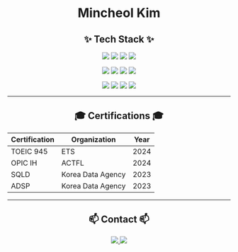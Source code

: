 <div align="center">

# **Mincheol Kim**

## **✨ Tech Stack ✨**

<p>
  <img src="https://img.shields.io/badge/c++-00599C.svg?style=for-the-badge&logo=c%2B%2B&logoColor=white" />
  <img src="https://img.shields.io/badge/java-007396.svg?style=for-the-badge&logo=openjdk&logoColor=white" />
  <img src="https://img.shields.io/badge/python-FF0000.svg?style=for-the-badge&logo=python&logoColor=white" />
  <img src="https://img.shields.io/badge/javascript-F7DF1E.svg?style=for-the-badge&logo=javascript&logoColor=20232a" />
</p>
<p>
  <img src="https://img.shields.io/badge/spring-F6D1EA.svg?style=for-the-badge&logo=spring&logoColor=white" />
  <img src="https://img.shields.io/badge/thymeleaf-005F0F.svg?style=for-the-badge&logo=thymeleaf&logoColor=white" />
  <img src="https://img.shields.io/badge/node.js-FFD700.svg?style=for-the-badge&logo=node.js&logoColor=white" />
<img src="https://img.shields.io/badge/nunjucks-87CEEB.svg?style=for-the-badge&logo=nunjucks&logoColor=white" />
</p>
<p>
  <img src="https://img.shields.io/badge/aws-FF9900.svg?style=for-the-badge&logo=amazonaws&logoColor=white" />
  <img src="https://img.shields.io/badge/mysql-4479A1.svg?style=for-the-badge&logo=mysql&logoColor=white" />
  <img src="https://img.shields.io/badge/github-181717.svg?style=for-the-badge&logo=github&logoColor=white" />
  <img src="https://img.shields.io/badge/Notion-F3F3F3.svg?style=for-the-badge&logo=notion&logoColor=black" />
</p>
</div>

---

<div align="center">

## **🎓 Certifications 🎓**

| Certification | Organization | Year |
|--------------|--------------|------|
| TOEIC 945 | ETS | 2024 |
| OPIC IH | ACTFL | 2024 |
| SQLD | Korea Data Agency | 2023 |
| ADSP | Korea Data Agency | 2023 |

</div>

---


<div align="center">

## **📫 Contact 📫**

<p>
  <a href="https://velog.io/@mincheol0810/posts">
    <img src="https://img.shields.io/badge/Velog-1EBC8F?style=for-the-badge&logo=velog&logoColor=white" />
  </a>
  <a href="mailto:minchul0123@gmail.com">
    <img src="https://img.shields.io/badge/minchul0123@gmail.com-D14836?style=for-the-badge&logo=gmail&logoColor=white" />
  </a>
</p>

</div>
